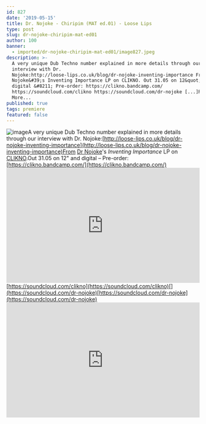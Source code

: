 ```yaml
---
id: 827
date: '2019-05-15'
title: Dr. Nojoke - Chiripim (MAT ed​.​01) - Loose Lips
type: post
slug: dr-nojoke-chiripim-mat-ed01
author: 100
banner:
  - imported/dr-nojoke-chiripim-mat-ed01/image827.jpeg
description: >-
  A very unique Dub Techno number explained in more details through our
  interview with Dr.
  Nojoke:http://loose-lips.co.uk/blog/dr-nojoke-inventing-importance From Dr
  Nojoke&#39;s Inventing Importance LP on CLIKNO. Out 31.05 on 12&quot; and
  digital &#8211; Pre-order: https://clikno.bandcamp.com/
  https://soundcloud.com/clikno https://soundcloud.com/dr-nojoke [...]Read
  More...
published: true
tags: premiere
featured: false
---
```

![image](../imported/dr-nojoke-chiripim-mat-ed01/image827.jpeg)A very unique Dub Techno number explained in more details through our interview with Dr. Nojoke:[http://loose-lips.co.uk/blog/dr-nojoke-inventing-importance](http://loose-lips.co.uk/blog/dr-nojoke-inventing-importance)From [Dr Nojoke](http://www.drnojoke.de/)'s _Inventing Importance_ LP on [CLIKNO](https://clikno.bandcamp.com/).Out 31.05 on 12" and digital – Pre-order: [](https://clikno.bandcamp.com/)[https://clikno.bandcamp.com/](https://clikno.bandcamp.com/)<iframe width='100%' height='300' scrolling='no' frameborder='no' allow='autoplay' src='https://w.soundcloud.com/player/?url=https%3A//api.soundcloud.com/tracks/621067623&color=%23ff5500&auto_play=false&hide_related=false&show_comments=true&show_user=true&show_reposts=false&show_teaser=true'></iframe>[](https://soundcloud.com/clikno)[https://soundcloud.com/clikno](https://soundcloud.com/clikno)[](https://soundcloud.com/dr-nojoke)[https://soundcloud.com/dr-nojoke](https://soundcloud.com/dr-nojoke)<iframe width='100%' height='300' scrolling='no' frameborder='no' allow='autoplay' src='https://www.youtube.com/embed/-n3--bbKmww'></iframe>